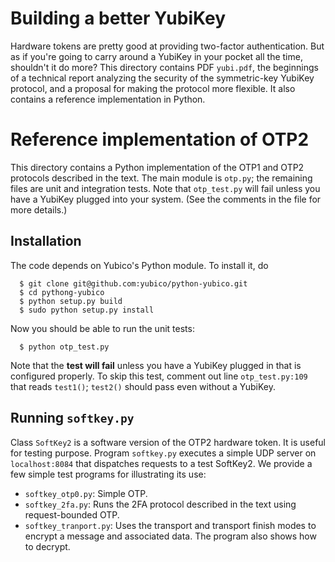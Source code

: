 Building a better YubiKey
=========================

Hardware tokens are pretty good at providing two-factor authentication. But as
if you're going to carry around a YubiKey in your pocket all the time, shouldn't
it do more? This directory contains PDF `yubi.pdf`, the beginnings of a
technical report analyzing the security of the symmetric-key YubiKey protocol,
and a proposal for making the protocol more flexible. It also contains a
reference implementation in Python.

Reference implementation of OTP2
================================

This directory contains a Python implementation of the OTP1 and OTP2 protocols
described in the text. The main module is `otp.py`; the remaining files are unit
and integration tests. Note that `otp_test.py` will fail unless you have a YubiKey
plugged into your system. (See the comments in the file for more details.)

Installation
------------

The code depends on Yubico's Python module. To install it, do
```
  $ git clone git@github.com:yubico/python-yubico.git
  $ cd pythong-yubico
  $ python setup.py build
  $ sudo python setup.py install
```

Now you should be able to run the unit tests:
```
  $ python otp_test.py
```
Note that the **test will fail** unless you have a YubiKey plugged in that is
configured properly. To skip this test, comment out line `otp_test.py:109` that
reads `test1()`; `test2()` should pass even without a YubiKey.

Running `softkey.py`
--------------------

Class `SoftKey2` is a software version of the OTP2 hardware token. It is useful
for testing purpose. Program `softkey.py` executes a simple UDP server on
`localhost:8084` that dispatches requests to a test SoftKey2. We provide a few
simple test programs for illustrating its use:

  * `softkey_otp0.py`: Simple OTP.
  * `softkey_2fa.py`: Runs the 2FA protocol described in the text using
    request-bounded OTP.
  * `softkey_tranport.py`: Uses the transport and transport finish modes to
    encrypt a message and associated data. The program also shows how to
    decrypt.
